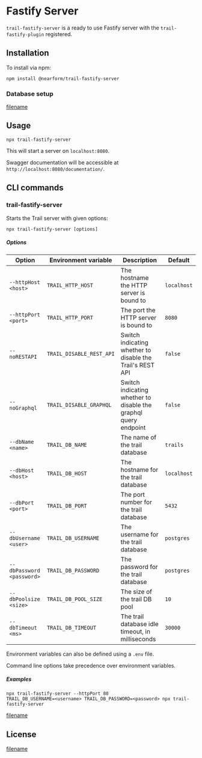 # Fastify Server

`trail-fastify-server` is a ready to use Fastify server with the `trail-fastify-plugin` registered.

## Installation

To install via npm:

    npm install @nearform/trail-fastify-server

### Database setup

[filename](_database.md ":include")

## Usage

    npx trail-fastify-server

This will start a server on `localhost:8080`. 

Swagger documentation will be accessible at `http://localhost:8080/documentation/`.

## CLI commands

### trail-fastify-server

Starts the Trail server with given options:

    npx trail-fastify-server [options]

##### Options

| Option                    | Environment variable     | Description                                                     | Default     |
| ------------------------- | ------------------------ | --------------------------------------------------------------- | ----------- |
| `--httpHost <host>`       | `TRAIL_HTTP_HOST`        | The hostname the HTTP server is bound to                        | `localhost` |
| `--httpPort <port>`       | `TRAIL_HTTP_PORT`        | The port the HTTP server is bound to                            | `8080`      |
| `--noRESTAPI`             | `TRAIL_DISABLE_REST_API` | Switch indicating whether to disable the Trail's REST API       | `false`     |
| `--noGraphql`             | `TRAIL_DISABLE_GRAPHQL`  | Switch indicating whether to disable the graphql query endpoint | `false`     |
| `--dbName <name>`         | `TRAIL_DB_NAME`          | The name of the trail database                                  | `trails`    |
| `--dbHost <host>`         | `TRAIL_DB_HOST`          | The hostname for the trail database                             | `localhost` |
| `--dbPort <port>`         | `TRAIL_DB_PORT`          | The port number for the trail database                          | `5432`      |
| `--dbUsername <user>`     | `TRAIL_DB_USERNAME`      | The username for the trail database                             | `postgres`  |
| `--dbPassword <password>` | `TRAIL_DB_PASSWORD`      | The password for the trail database                             | `postgres`  |
| `--dbPoolsize <size>`     | `TRAIL_DB_POOL_SIZE`     | The size of the trail DB pool                                   | `10`        |
| `--dbTimeout <ms>`        | `TRAIL_DB_TIMEOUT`       | The trail database idle timeout, in milliseconds                | `30000`     |

Environment variables can also be defined using a `.env` file.

Command line options take precedence over environment variables.

##### Examples

    npx trail-fastify-server --httpPort 80
    TRAIL_DB_USERNAME=<username> TRAIL_DB_PASSWORD=<password> npx trail-fastify-server

[filename](_commands.md ":include")

## License

[filename](_license.md ":include")
